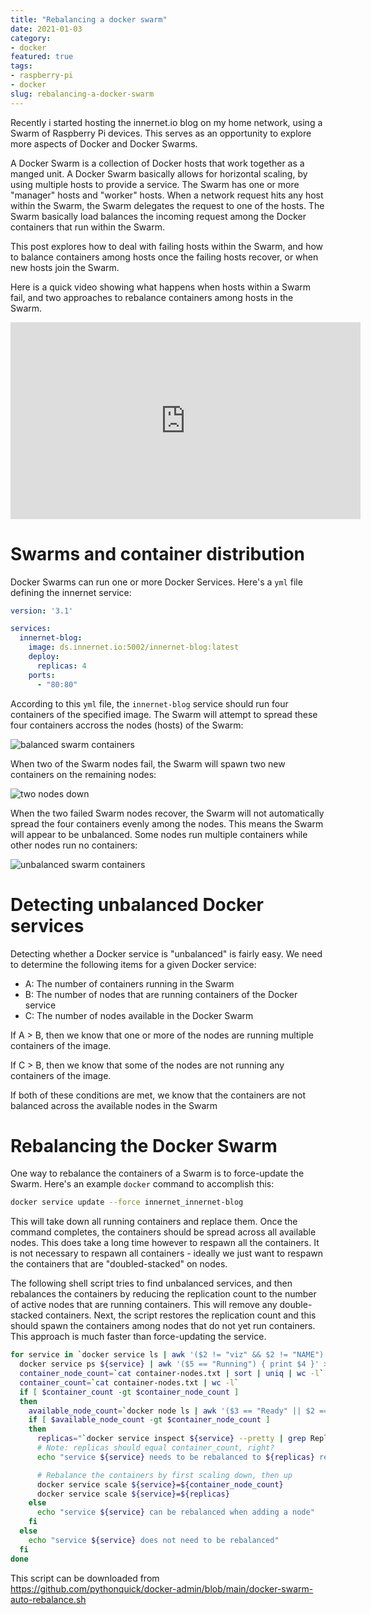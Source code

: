 ```yaml
---
title: "Rebalancing a docker swarm"
date: 2021-01-03
category:
- docker
featured: true
tags:
- raspberry-pi
- docker
slug: rebalancing-a-docker-swarm
---
```


Recently i started hosting the innernet.io blog on my home network, using a Swarm
of Raspberry Pi devices. This serves as an opportunity to explore more aspects of
Docker and Docker Swarms. 

A Docker Swarm is a collection of Docker hosts that work together as a manged unit.
A Docker Swarm basically allows for horizontal scaling, by using multiple hosts
to provide a service. 
The Swarm has one or more "manager" hosts and "worker" hosts. When a network
request hits any host within the Swarm, the Swarm delegates the request to one
of the hosts. The Swarm basically load balances the incoming request among the 
Docker containers that run within the Swarm.

This post explores how to deal with failing hosts within the Swarm, and how to
balance containers among hosts once the failing hosts recover, or when new hosts
join the Swarm.

Here is a quick video showing what happens when hosts within a Swarm fail, and
two approaches to rebalance containers among hosts in the Swarm.

<iframe width="560" height="315" src="https://www.youtube.com/embed/RVm2MXQBOao" frameborder="0" allow="accelerometer; autoplay; clipboard-write; encrypted-media; gyroscope; picture-in-picture" allowfullscreen></iframe>

# Swarms and container distribution

Docker Swarms can run one or more Docker Services.
Here's a `yml` file defining the innernet service:

```yml
version: '3.1'

services:
  innernet-blog:
    image: ds.innernet.io:5002/innernet-blog:latest
    deploy:
      replicas: 4
    ports:
      - "80:80"
```

According to this `yml` file, the `innernet-blog` service should run four
containers of the specified image. The Swarm will attempt to spread these four
containers accross the nodes (hosts) of the Swarm:

![balanced swarm containers](/extras/docker-swarm-balanced-containers.png)

When two of the Swarm nodes fail, the Swarm will spawn two new containers on the
remaining nodes:

![two nodes down](/extras/docker-swarm-down-nodes.png)

When the two failed Swarm nodes recover, the Swarm will not automatically spread
the four containers evenly among the nodes. This means the Swarm will appear to
be unbalanced. Some nodes run multiple containers while other nodes run no containers:

![unbalanced swarm containers](/extras/docker-swarm-unbalanced-containers.png)

# Detecting unbalanced Docker services

Detecting whether a Docker service is "unbalanced" is fairly easy.
We need to determine the following items for a given Docker service:

* A: The number of containers running in the Swarm
* B: The number of nodes that are running containers of the Docker service
* C: The number of nodes available in the Docker Swarm

If A > B, then we know that one or more of the nodes are running multiple containers of the image.

If C > B, then we know that some of the nodes are not running any containers of the image.

If both of these conditions are met, we know that the containers are not balanced across the available nodes in the Swarm

# Rebalancing the Docker Swarm

One way to rebalance the containers of a Swarm is to force-update the Swarm.
Here's an example `docker` command to accomplish this:

```bash
docker service update --force innernet_innernet-blog
```

This will take down all running containers and replace them. Once the command completes, the containers should be spread across all available nodes.
This does take a long time however to respawn all the containers. It is not necessary to respawn all containers - ideally we just want to respawn the containers that are "doubled-stacked" on nodes.

The following shell script tries to find unbalanced services, and then rebalances the containers by reducing the replication count to the number of active nodes that are running containers.
This will remove any double-stacked containers. Next, the script restores the replication count and this should spawn the containers among nodes that do not yet run containers.
This approach is much faster than force-updating the service.

```bash
for service in `docker service ls | awk '($2 != "viz" && $2 != "NAME") { print $1 }'`; do
  docker service ps ${service} | awk '($5 == "Running") { print $4 }' > container-nodes.txt
  container_node_count=`cat container-nodes.txt | sort | uniq | wc -l`
  container_count=`cat container-nodes.txt | wc -l`
  if [ $container_count -gt $container_node_count ]
  then
    available_node_count=`docker node ls | awk '($3 == "Ready" || $2 == "*" && $4 == "Ready") { print $1 }' | wc -l`
    if [ $available_node_count -gt $container_node_count ]
    then
      replicas="`docker service inspect ${service} --pretty | grep Replicas | awk '{ print $NF }'`"
      # Note: replicas should equal container_count, right?
      echo "service ${service} needs to be rebalanced to ${replicas} replicas"

      # Rebalance the containers by first scaling down, then up
      docker service scale ${service}=${container_node_count}
      docker service scale ${service}=${replicas}
	else
	  echo "service ${service} can be rebalanced when adding a node"
    fi
  else
    echo "service ${service} does not need to be rebalanced"
  fi
done

```

This script can be downloaded from https://github.com/pythonquick/docker-admin/blob/main/docker-swarm-auto-rebalance.sh
